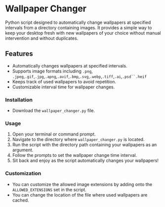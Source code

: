 # **Wallpaper Changer**
Python script designed to automatically change wallpapers at specified intervals from a directory containing images. It provides a simple way to keep your desktop fresh with new wallpapers of your choice without manual intervention and without duplicates.

## Features
* Automatically changes wallpapers at specified intervals.
* Supports image formats including `.png`, `.jpeg`,`.gif`,`.jpg`,`.apng`,`.avif`,`.bmp`,`.svg`,`.webp`,`.tiff`,`.ai`,`.psd``.heif`
* Keeps track of used wallpapers to avoid repetition.
* Customizable interval time for wallpaper changes.

### Installation
* Download the `wallpaper_changer.py` file.

### Usage
1) Open your terminal or command prompt.
2) Navigate to the directory where `wallpaper_changer.py` is located.
3) Run the script with the directory path containing your wallpapers as an argument.
4) Follow the prompts to set the wallpaper change time interval.
5) Sit back and enjoy as the script automatically changes your wallpapers!

### Customization
* You can customize the allowed image extensions by adding onto the `ALLOWED_EXTENSIONS` set in the script.
* You can change the location of the file where used wallpapers are cached.



